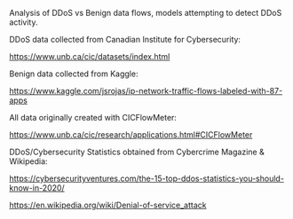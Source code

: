 Analysis of DDoS vs Benign data flows, models attempting to detect DDoS activity.


DDoS data collected from Canadian Institute for Cybersecurity:

https://www.unb.ca/cic/datasets/index.html

Benign data collected from Kaggle:

https://www.kaggle.com/jsrojas/ip-network-traffic-flows-labeled-with-87-apps

All data originally created with CICFlowMeter:

https://www.unb.ca/cic/research/applications.html#CICFlowMeter

DDoS/Cybersecurity Statistics obtained from Cybercrime Magazine & Wikipedia:

https://cybersecurityventures.com/the-15-top-ddos-statistics-you-should-know-in-2020/

https://en.wikipedia.org/wiki/Denial-of-service_attack
